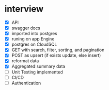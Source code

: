 # interview

- [x] API
- [x] swagger docs
- [x] imported into postgres
- [x] runing on app Engine
- [x] postgres on CloudSQL
- [x] GET with search, filter, sorting, and pagination
- [x] POST as upsert (if exists update, else insert)
- [x] reformat data
- [x] Aggregated summary data
- [ ] Unit Testing implemented
- [ ] CI/CD
- [ ] Authentication